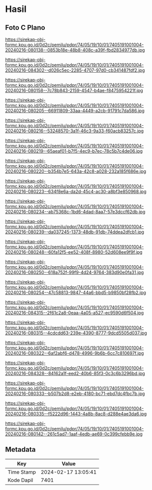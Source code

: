 # Hasil

## Foto C Plano

https://sirekap-obj-formc.kpu.go.id/0d2c/pemilu/pdpr/74/05/19/10/01/7405191001004-20240216-080138--0853b18e-48b8-408c-a39f-fbd2834977db.jpg

https://sirekap-obj-formc.kpu.go.id/0d2c/pemilu/pdpr/74/05/19/10/01/7405191001004-20240216-084302--d026c5ec-2285-4707-97d0-cb341487fdf2.jpg

https://sirekap-obj-formc.kpu.go.id/0d2c/pemilu/pdpr/74/05/19/10/01/7405191001004-20240216-080158--7c78b843-2159-4547-b4ae-f8475954221f.jpg

https://sirekap-obj-formc.kpu.go.id/0d2c/pemilu/pdpr/74/05/19/10/01/7405191001004-20240216-080205--66911809-33aa-4449-a2cb-91791c7da586.jpg

https://sirekap-obj-formc.kpu.go.id/0d2c/pemilu/pdpr/74/05/19/10/01/7405191001004-20240216-080216--53248570-3a1f-46c3-9a33-f60acb83257c.jpg

https://sirekap-obj-formc.kpu.go.id/0d2c/pemilu/pdpr/74/05/19/10/01/7405191001004-20240216-080219--65aeaf01-b7f5-4ec9-b7ec-78c5b7c4de06.jpg

https://sirekap-obj-formc.kpu.go.id/0d2c/pemilu/pdpr/74/05/19/10/01/7405191001004-20240216-080220--b354b7e5-643a-42c8-a028-232a185f686e.jpg

https://sirekap-obj-formc.kpu.go.id/0d2c/pemilu/pdpr/74/05/19/10/01/7405191001004-20240216-080223--634f8e6a-da2d-45c4-ac30-a8bf3e850968.jpg

https://sirekap-obj-formc.kpu.go.id/0d2c/pemilu/pdpr/74/05/19/10/01/7405191001004-20240216-080234--ab75368c-1bd6-4dad-8aa7-57e3dccf62db.jpg

https://sirekap-obj-formc.kpu.go.id/0d2c/pemilu/pdpr/74/05/19/10/01/7405191001004-20240216-080239--da037245-1373-48db-91db-74ddea2dfcb1.jpg

https://sirekap-obj-formc.kpu.go.id/0d2c/pemilu/pdpr/74/05/19/10/01/7405191001004-20240216-080248--60fa12f5-ee52-408f-8980-52d608ee9f9f.jpg

https://sirekap-obj-formc.kpu.go.id/0d2c/pemilu/pdpr/74/05/19/10/01/7405191001004-20240216-080250--618a752f-99f9-4d24-9764-383d90e0fa31.jpg

https://sirekap-obj-formc.kpu.go.id/0d2c/pemilu/pdpr/74/05/19/10/01/7405191001004-20240216-080254--47c58813-9847-44a6-bbd5-b9850bf28fb2.jpg

https://sirekap-obj-formc.kpu.go.id/0d2c/pemilu/pdpr/74/05/19/10/01/7405191001004-20240216-084315--2f61c2a8-0eaa-4a05-a527-ec9590d6f504.jpg

https://sirekap-obj-formc.kpu.go.id/0d2c/pemilu/pdpr/74/05/19/10/01/7405191001004-20240216-080315--4cdcdd63-239e-4390-8777-9dcd5505d037.jpg

https://sirekap-obj-formc.kpu.go.id/0d2c/pemilu/pdpr/74/05/19/10/01/7405191001004-20240216-080322--6af2abf6-d478-4996-9b6b-6cc7c810697f.jpg

https://sirekap-obj-formc.kpu.go.id/0d2c/pemilu/pdpr/74/05/19/10/01/7405191001004-20240216-084328--84162a1f-eed2-40b6-85f3-0c3c6b3296bd.jpg

https://sirekap-obj-formc.kpu.go.id/0d2c/pemilu/pdpr/74/05/19/10/01/7405191001004-20240216-080333--b507b2d8-e2eb-4180-bc71-ebd7dc4fbc7b.jpg

https://sirekap-obj-formc.kpu.go.id/0d2c/pemilu/pdpr/74/05/19/10/01/7405191001004-20240216-080335--f5222d96-1443-4a8b-8ac8-d288e4ae3da6.jpg

https://sirekap-obj-formc.kpu.go.id/0d2c/pemilu/pdpr/74/05/19/10/01/7405191001004-20240216-080142--261c5ad7-1aaf-4edb-ae69-0c399cfebb9e.jpg


## Metadata

| Key        | Value               |
| ---------- | ------------------- |
| Time Stamp | 2024-02-17 13:05:41 |
| Kode Dapil | 7401                |



